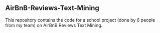 ## AirBnB-Reviews-Text-Mining
This repository contains the code for a school project (done by 6 people from my team) on AirBnB Reviews Text Mining.
